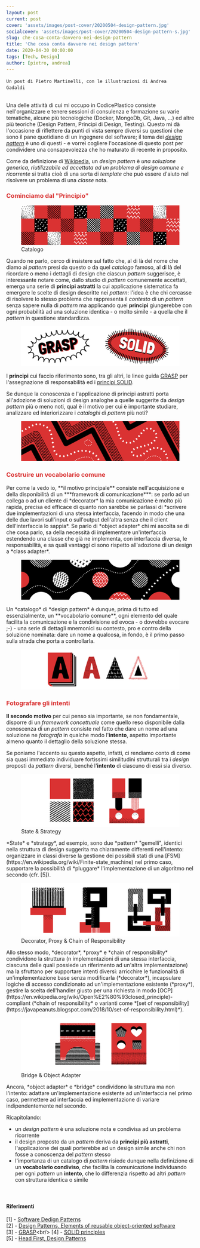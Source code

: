 ```yaml
---
layout: post
current: post
cover: 'assets/images/post-cover/20200504-design-pattern.jpg'
socialcover: 'assets/images/post-cover/20200504-design-pattern-s.jpg'
slug: che-cosa-conta-davvero-nei-design-pattern
title: 'Che cosa conta davvero nei design pattern'
date: 2020-04-30 00:00:00
tags: [Tech, Design]
author: [pietro, andrea]
---
```


<code>Un post di Pietro Martinelli, con le illustrazioni di Andrea Gadaldi </code>
<br/><br/>

Una delle attività di cui mi occupo in CodicePlastico consiste nell'organizzare e tenere sessioni di consulenza e formazione su varie tematiche, alcune più tecnologiche (Docker, MongoDb, Git, Java, ...) ed altre più teoriche (Design Pattern, Principi di Design, Testing).
Questo mi dà l'occasione di riflettere da punti di vista sempre diversi su questioni che sono il pane quotidiano di un ingegnere del software; il tema dei *[design pattern](https://en.wikipedia.org/wiki/Software_design_pattern)* è uno di questi - e vorrei cogliere l'occasione di questo post per condividere una consapevolezza che ho maturato di recente in proposito.

Come da definizione di [Wikipedia](https://en.wikipedia.org/wiki/Software_design_pattern), un *design pattern* è
<cite>una soluzione generica, riutilizzabile ed accettata ad un problema di design comune e ricorrente</cite> 
si tratta cioè di una sorta di *template* che può essere d'aiuto nel risolvere un problema di una *classe* nota.

<h3 style="color:#D93232">Cominciamo dal "Principio"</h3>

<figure class="image">
  <img src="/assets/images/post-content/design-pattern-1.jpg" alt="Il Catalogo">
  <figcaption>Catalogo</figcaption>
</figure>

Quando ne parlo, cerco di insistere sul fatto che, al di là del nome che diamo ai *pattern* presi da questo o da quel *catalogo* famoso, al di là del ricordare o meno i dettagli di design che ciascun *pattern* suggerisce, è interessante notare come, dallo studio di *pattern* comunemente accettati, emerga una serie di **principi astratti** la cui applicazione sistematica fa emergere le scelte di design descritte nei *pattern*: l'idea è che chi cercasse di risolvere lo stesso problema che rappresenta il *contesto* di un *pattern* senza sapere nulla di *pattern* ma applicando quei **principi** giungerebbe con ogni probabilità ad una soluzione identica - o molto simile - a quella che il *pattern* in questione standardizza.

<figure class="image">
  <img src="/assets/images/post-content/design-pattern-2.jpg" alt="grasp e solid">
 
</figure>

I **principi** cui faccio riferimento sono, tra gli altri, le linee guida [GRASP](https://en.wikipedia.org/wiki/GRASP_(object-oriented_design)) per l'assegnazione di responsabilità ed i [principi SOLID](https://en.wikipedia.org/wiki/SOLID).


Se dunque la conoscenza e l'applicazione di principi astratti porta all'adozione di soluzioni di design analoghe a quelle suggerite da *design pattern* più o meno noti, qual è il motivo per cui è importante studiare, analizzare ed interiorizzare i *cataloghi* di *pattern* più noti? 
 <figure class="image"> <img src="/assets/images/post-content/design-pattern-3.jpg" alt="Vocabolario">
  
</figure>
<h3 style="color:#D93232">Costruire un vocabolario comune</h3>
Per come la vedo io, **il motivo principale** consiste nell'acquisizione e della disponibilità di un ***framework di comunicazione***: se parlo ad un collega o ad un cliente di *decorator* la mia comunicazione è molto più rapida, precisa ed efficace di quanto non sarebbe se parlassi di *scrivere due implementazioni di una stessa interfaccia, facendo in modo che una delle due lavori sull'input o sull'output dell'altra senza che il client dell'interfaccia lo sappia*. Se parlo di *object adapter* chi mi ascolta se di che cosa parlo, sa della necessità di implementare un'interfaccia estendendo una classe che già ne implementa, con interfaccia diversa, le responsabilità, e sa quali vantaggi ci sono rispetto all'adozione di un design a *class adapter*.
<figure class="image">
  <img src="/assets/images/post-content/design-pattern-4.jpg" alt="Vocabolario">
  
</figure>
Un *catalogo* di *design pattern* è dunque, prima di tutto ed essenzialmente, un **vocabolario comune**, ogni elemento del quale facilita la comunicazione e la condivisione ed evoca - o dovrebbe evocare ;-) - una serie di dettagli mnemonici su contesto, pro e contro della soluzione nominata: dare un nome a qualcosa, in fondo, è il primo passo sulla strada che porta a controllarla.
<figure class="image">
  <img src="/assets/images/post-content/design-pattern-5.jpg" alt="Vocabolario">
  
</figure>

<h3 style="color:#D93232">Fotografare gli intenti</h3>

**Il secondo motivo** per cui penso sia importante, se non fondamentale, disporre di un *framework concettuale* come quello reso disponibile dalla conoscenza di un *pattern* consiste nel fatto che dare un nome ad una soluzione ne *fotografa* in qualche modo l'**intento**, aspetto importante almeno quanto il dettaglio della soluzione stessa.

Se poniamo l'accento su questo aspetto, infatti, ci rendiamo conto di come sia quasi immediato individuare fortissimi similitudini strutturali tra i *design* proposti da *pattern* diversi, benché l'**intento** di ciascuno di essi sia diverso.
<figure class="image">
  <img src="/assets/images/post-content/design-pattern-6.jpg" alt="Vocabolario">
  <figcaption>State & Strategy</figcaption>
</figure>
*State* e *strategy*, ad esempio, sono due *pattern* "gemelli", identici nella struttura di design suggerita ma chiaramente differenti nell'intento: organizzare in classi diverse la gestione dei possibili stati di una [FSM](https://en.wikipedia.org/wiki/Finite-state_machine) nel primo caso, supportare la possibilità di *pluggare* l'implementazione di un algoritmo nel secondo (cfr. [5]).
<figure class="image">
  <img src="/assets/images/post-content/design-pattern-7.jpg" alt="Vocabolario">
  <figcaption>Decorator, Proxy & Chain of Responsibility</figcaption>
</figure>
Allo stesso modo, *decorator*, *proxy* e *chain of responsibility* condividono la struttura (n implementazioni di una stessa interfaccia, ciascuna delle quali possiede un riferimento ad un'altra implementazione) ma la sfruttano per supportare intenti diversi: arricchire le funzionalità di un'implementazione base senza modificarla (*decorator*), incapsulare logiche di accesso condizionato ad un'implementazione esistente (*proxy*), gestire la scelta dell'handler giusto per una richiesta in modo [OCP](https://en.wikipedia.org/wiki/Open%E2%80%93closed_principle)-compliant (*chain of responsibility* o varianti come *[set of responsibility](https://javapeanuts.blogspot.com/2018/10/set-of-responsibility.html)*).
<figure class="image">
  <img src="/assets/images/post-content/design-pattern-8.jpg" alt="Vocabolario">
  <figcaption>Bridge & Object Adapter </figcaption>
</figure>
Ancora, *object adapter* e *bridge* condividono la struttura ma non l'intento: adattare un'implementazione esistente ad un'interfaccia nel primo caso, permettere ad interfaccia ed implementazione di variare indipendentemente nel secondo.

Ricapitolando:
- un *design pattern* è una soluzione nota e condivisa ad un problema ricorrente
- il design proposto da un *pattern* deriva da **principi più astratti**, l'applicazione dei quali porterebbe ad un design simile anche chi non fosse a conoscenza del *pattern* stesso
- l'importanza di un catalogo di *pattern* risiede dunque nella definizione di un **vocabolario condiviso**, che facilita la comunicazione individuando per ogni *pattern* un **intento**, che lo differenzia rispetto ad altri *pattern* con struttura identica o simile
<br/><br/><br/>
#### Riferimenti

[1] - [Software Dedign Patterns](https://en.wikipedia.org/wiki/Software_design_pattern) <br/>
[2] - [Design Patterns, Elements of reusable object-oriented software](https://en.wikipedia.org/wiki/Design_Patterns)<br/>
[3] - [GRASP](https://en.wikipedia.org/wiki/GRASP_(object-oriented_design))<br/>
[4] - [SOLID principles](https://en.wikipedia.org/wiki/SOLID)<br/>
[5] - [Head First, Design Patterns](https://www.amazon.com/Head-First-Design-Patterns-Brain-Friendly/dp/0596007124)<br/>